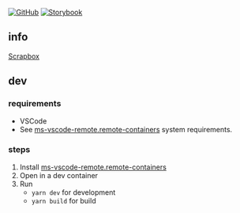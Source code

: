 [![GitHub](https://img.shields.io/github/license/SnO2WMaN/gradation-slider)](https://github.com/SnO2WMaN/gradation-slider/blob/master/LICENSE)
[![Storybook](https://cdn.jsdelivr.net/gh/storybookjs/brand@master/badge/badge-storybook.svg)](https://sno2wman-gradation-slider.now.sh/)

## info

[Scrapbox](https://scrapbox.io/sno2wman/SnO2WMaN%2Fgradation-slider)

## dev

### requirements

- VSCode
- See [ms-vscode-remote.remote-containers](https://marketplace.visualstudio.com/items?itemName=ms-vscode-remote.remote-containers) system requirements.

### steps

1. Install [ms-vscode-remote.remote-containers](https://marketplace.visualstudio.com/items?itemName=ms-vscode-remote.remote-containers)
2. Open in a dev container
3. Run
   - `yarn dev` for development
   - `yarn build` for build

